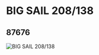 # BIG SAIL  208/138
## 87676
![BIG SAIL  208/138](https://lc-www-live-s.legocdn.com/media/bricks/5/2/4562004.jpg)